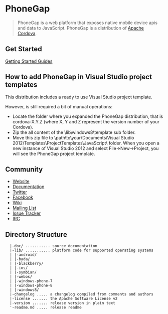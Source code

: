 PhoneGap
========

> PhoneGap is a web platform that exposes native mobile device apis and data to JavaScript. PhoneGap is a distribution of [Apache Cordova](http://cordova.io).


Get Started
-----------

[Getting Started Guides](http://docs.phonegap.com/guide_getting-started_index.md.html)


How to add PhoneGap in Visual Studio project templates
------------------------------------------------------
This distribution includes a ready to use Visual Studio project template.

However, is still required a bit of manual operations:
- Locate the folder where you expanded the PhoneGap distribution, that is cordova-X.Y.Z
  (where X, Y and Z represent the version number of your Cordova).
- Zip the all content of the \lib\windows8\template sub folder.
- Move this zip file to \path\to\your\Documents\Visual Studio 2012\Templates\ProjectTemplates\JavaScript\ folder.
When you open a new instance of Visual Studio 2012 and select File->New->Project, you will see the PhoneGap project template.

Community
---------

- [Website](http://phonegap.com)
- [Documentation](http://docs.phonegap.com/)
- [Twitter](http://twitter.com/phonegap)
- [Facebook](http://facebook.com/phonegap)
- [Wiki](http://wiki.phonegap.com/)
- [Mailing List](http://groups.google.com/group/phonegap)
- [Issue Tracker](https://issues.apache.org/jira/browse/CB)
- [IRC](http://webchat.freenode.net/?channels=#phonegap)

Directory Structure
-------------------

	  |-doc/ ........... source documentation
	  |-lib/ ........... platform code for supported operating systems
	  | |-android/
	  | |-bada/
	  | |-blackberry/
	  | |-ios/
	  | |-symbian/
	  | |-webos/
      | |-windows-phone-7
      | |-windows-phone-8
	  | |-windows8/
	  |-changelog ..... a changelog compiled from comments and authors
	  |-license ....... the Apache Software License v2
	  |-version ....... release version in plain text
	  '-readme.md ..... release readme

